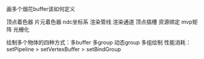画多个烟花buffer该如何定义

顶点着色器
片元着色器
ndc坐标系
渲染管线
渲染通道
顶点插槽
资源绑定
mvp矩阵
光栅化



绘制多个物体的四种方式：多buffer 多group 动态group 多组绘制
性能消耗：setPipeline > setVertexBuffer > setBindGroup